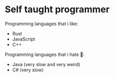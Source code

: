 <h1> Self taught programmer </h1>


Programming languages that i like:
 -  Rust 
 -  JavaScript
 -  C++

Programming languages that i hate 🤬:
 - Java (very slow and very weird)
 - C# (very slow)
 
 
